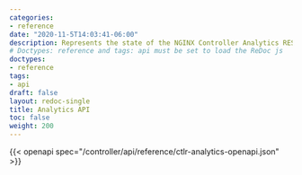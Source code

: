 ```yaml
---
categories:
- reference
date: "2020-11-5T14:03:41-06:00"
description: Represents the state of the NGINX Controller Analytics REST API
# Doctypes: reference and tags: api must be set to load the ReDoc js
doctypes:
- reference
tags:
- api
draft: false
layout: redoc-single
title: Analytics API
toc: false
weight: 200
---
```


{{< openapi spec="/controller/api/reference/ctlr-analytics-openapi.json" >}}
